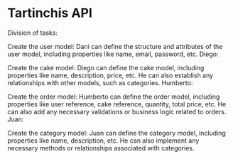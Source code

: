 # Tartinchis API

Division of tasks:

Create the user model: Dani can define the structure and attributes of the user model, including properties like name, email, password, etc. Diego:

Create the cake model: Diego can define the cake model, including properties like name, description, price, etc. He can also establish any relationships with other models, such as categories. Humberto:

Create the order model: Humberto can define the order model, including properties like user reference, cake reference, quantity, total price, etc. He can also add any necessary validations or business logic related to orders. Juan:

Create the category model: Juan can define the category model, including properties like name, description, etc. He can also implement any necessary methods or relationships associated with categories.
